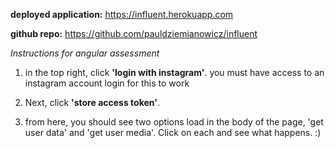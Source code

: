 **deployed application:**
https://influent.herokuapp.com

**github repo:**
https://github.com/pauldziemianowicz/influent

*Instructions for angular assessment*

  1) in the top right, click **'login with instagram'**. you must have access to an instagram account login for this to work

  2) Next, click **'store access token'**.

  3) from here, you should see two options load in the body of the page, 'get user data' and
  'get user media'. Click on each and see what happens. :)
